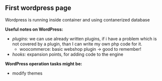 ## First wordpress page

Wordpress is running inside container and using contanerized database

**Useful notes on WordPress:**

- _plugins:_ we can use already written plugins, if i have a problem which is not covered by a plugin, than I can write my own php code for it.
    - woocommerce: basic webshop plugin -> good to remember!
- _hooks:_ expansion points, for adding code to the engine

**WordPress operation tasks might be:**
- modify themes